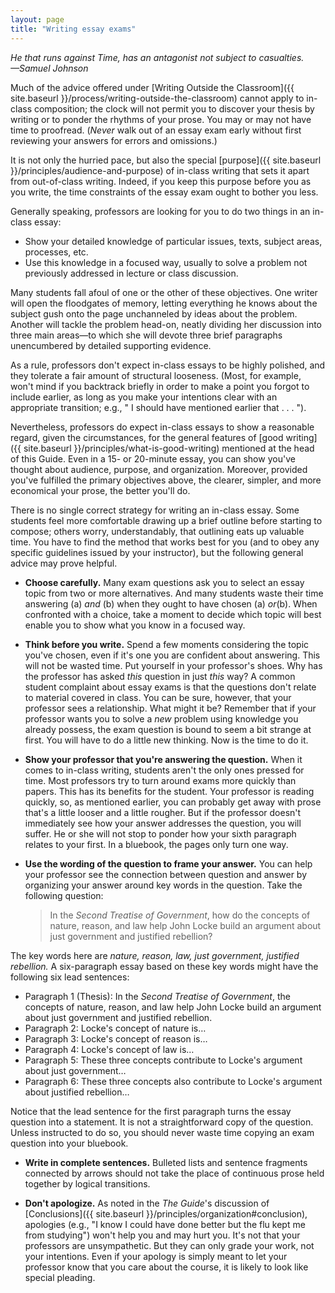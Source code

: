 ```yaml
---
layout: page
title: "Writing essay exams"
---
```


*He that runs against Time, has an antagonist not subject to casualties.*  
*&mdash;Samuel Johnson*

Much of the advice offered under [Writing Outside the Classroom]({{ site.baseurl }}/process/writing-outside-the-classroom) cannot apply to in-class composition; the clock will not permit you to discover your thesis by writing or to ponder the rhythms of your prose. You may or may not have time to proofread. (*Never* walk out of an essay exam early without first reviewing your answers for errors and omissions.)

It is not only the hurried pace, but also the special [purpose]({{ site.baseurl }}/principles/audience-and-purpose) of in-class writing that sets it apart from out-of-class writing. Indeed, if you keep this purpose before you as you write, the time constraints of the essay exam ought to bother you less.

Generally speaking, professors are looking for you to do two things in an in-class essay:

-   Show your detailed knowledge of particular issues, texts, subject areas, processes, etc.
-   Use this knowledge in a focused way, usually to solve a problem not previously addressed in lecture or class discussion.

Many students fall afoul of one or the other of these objectives. One writer will open the floodgates of memory, letting everything he knows about the subject gush onto the page unchanneled by ideas about the problem. Another will tackle the problem head-on, neatly dividing her discussion into three main areas&mdash;to which she will devote three brief paragraphs unencumbered by detailed supporting evidence.

As a rule, professors don't expect in-class essays to be highly polished, and they tolerate a fair amount of structural looseness. (Most, for example, won't mind if you backtrack briefly in order to make a point you forgot to include earlier, as long as you make your intentions clear with an appropriate transition; e.g., " I should have mentioned earlier that . . . ").

Nevertheless, professors do expect in-class essays to show a reasonable regard, given the circumstances, for the general features of [good writing]({{ site.baseurl }}/principles/what-is-good-writing) mentioned at the head of this Guide. Even in a 15- or 20-minute essay, you can show you've thought about audience, purpose, and organization. Moreover, provided you've fulfilled the primary objectives above, the clearer, simpler, and more economical your prose, the better you'll do.

There is no single correct strategy for writing an in-class essay. Some students feel more comfortable drawing up a brief outline before starting to compose; others worry, understandably, that outlining eats up valuable time. You have to find the method that works best for you (and to obey any specific guidelines issued by your instructor), but the following general advice may prove helpful.

-   **Choose carefully.** Many exam questions ask you to select an essay topic from two or more alternatives. And many students waste their time answering (a) *and* (b) when they ought to have chosen (a) *or*(b). When confronted with a choice, take a moment to decide which topic will best enable you to show what you know in a focused way.

-   **Think before you write.** Spend a few moments considering the topic you've chosen, even if it's one you are confident about answering. This will not be wasted time. Put yourself in your professor's shoes. Why has the professor has asked *this* question in just *this* way? A common student complaint about essay exams is that the questions don't relate to material covered in class. You can be sure, however, that your professor sees a relationship. What might it be? Remember that if your professor wants you to solve a *new* problem using knowledge you already possess, the exam question is bound to seem a bit strange at first. You will have to do a little new thinking. Now is the time to do it.

-   **Show your professor that you're answering the question.** When it comes to in-class writing, students aren't the only ones pressed for time. Most professors try to turn around exams more quickly than papers. This has its benefits for the student. Your professor is reading quickly, so, as mentioned earlier, you can probably get away with prose that's a little looser and a little rougher. But if the professor doesn't immediately see how your answer addresses the question, you will suffer. He or she will not stop to ponder how your sixth paragraph relates to your first. In a bluebook, the pages only turn one way.

-   **Use the wording of the question to frame your answer.** You can help your professor see the connection between question and answer by organizing your answer around key words in the question. Take the following question:

    > In the *Second Treatise of Government*, how do the concepts of nature, reason, and law help John Locke build an argument about just government and justified rebellion?

The key words here are *nature, reason, law, just government, justified rebellion.* A six-paragraph essay based on these key words might have the following six lead sentences:

-   Paragraph 1 (Thesis): In the *Second Treatise of Government*, the concepts of nature, reason, and law help John Locke build an argument about just government and justified rebellion.
-   Paragraph 2: Locke's concept of nature is&hellip;
-   Paragraph 3: Locke's concept of reason is&hellip;
-   Paragraph 4: Locke's concept of law is&hellip;
-   Paragraph 5: These three concepts contribute to Locke's argument about just government&hellip;
-   Paragraph 6: These three concepts also contribute to Locke's argument about justified rebellion&hellip;

Notice that the lead sentence for the first paragraph turns the essay question into a statement. It is not a straightforward copy of the question. Unless instructed to do so, you should never waste time copying an exam question into your bluebook.

-   **Write in complete sentences.** Bulleted lists and sentence fragments connected by arrows should not take the place of continuous prose held together by logical transitions.

-   **Don't apologize.** As noted in the *The Guide*'s discussion of [Conclusions]({{ site.baseurl }}/principles/organization#conclusion), apologies (e.g., "I know I could have done better but the flu kept me from studying") won't help you and may hurt you. It's not that your professors are unsympathetic. But they can only grade your work, not your intentions. Even if your apology is simply meant to let your professor know that you care about the course, it is likely to look like special pleading.